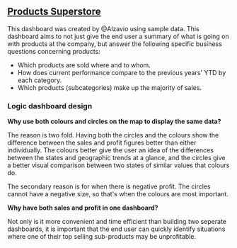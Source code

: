 ## [Products Superstore](https://public.tableau.com/app/profile/luiz.ramos2262/viz/ProductPerformance_16421590613470/ProductOverview)

This dashboard was created by @Alzavio using sample data. This dashboard aims to not just give the end user a summary of what is going on with products at the company, but answer the following specific business questions concerning products: 
- Which products are sold where and to whom.
- How does current performance compare to the previous years' YTD by each category.
- Which products (subcategories) make up the majority of sales.



### Logic dashboard design

**Why use both colours and circles on the map to display the same data?**

The reason is two fold. Having both the circles and the colours show the difference between the sales and profit figures better than either individually. The colours better give the user an idea of the differences between the states and geographic trends at a glance, and the circles give a better visual comparison between two states of similar values that colours do. 

The secondary reason is for when there is negative profit. The circles cannot have a negative size, so that's when the colours are most important. 

**Why have both sales and profit in one dashboard?**

Not only is it more convenient and time efficient than building two seperate dashboards, it is important that the end user can quickly identify situations where one of their top selling sub-products may be unprofitable. 
